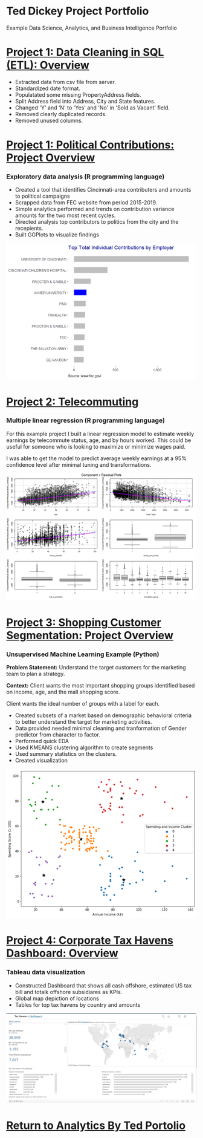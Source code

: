 # Ted Dickey Project Portfolio
Example Data Science, Analytics, and Business Intelligence Portfolio

# [Project 1: Data Cleaning in SQL (ETL): Overview](https://github.com/analyticsbyted/PortfolioProjects)
* Extracted data from csv file from server.
* Standardized date format.
* Populatated some missing PropertyAddress fields.
* Split Address field into Address, City and State features.
* Changed 'Y' and 'N' to 'Yes' and 'No' in 'Sold as Vacant' field.
* Removed clearly duplicated records.
* Removed unused columns.

# [Project 1: Political Contributions: Project Overview](https://rpubs.com/dickeyt/contributions)
### Exploratory data analysis (R programming language)
* Created a tool that identifies Cincinnati-area contributers and amounts to political campaigns
* Scrapped data from FEC website from period 2015-2019.
* Simple analytics performed and trends on contribution variance amounts for the two most recent cycles.
* Directed analysis top contributors to politics from the city and the recepients.
* Built GGPlots to visualize findings

![](images/top10byemployer.png)


# [Project 2: Telecommuting](https://rpubs.com/dickeyt/telecommute)
### Multiple linear regression (R programming language)
For this example project I built a linear regression model to estimate weekly earnings by telecommute status, age,  and by hours worked. This could be useful for someone who is looking to maximize or minimize wages paid.

I was able to get the model to predict average weekly earnings at a 95% confidence level after minimal tuning and transformations.

![](images/project2image.png)


# [Project 3: Shopping Customer Segmentation: Project Overview](https://github.com/analyticsbyted/customer_segmentation/blob/main/Project2.ipynb)
### Unsupervised Machine Learning Example (Python)
**Problem Statement:** Understand the target customers for the marketing team to plan a strategy.

**Context:** Client wants the most important shopping groups identified based on income, age, and the mall shopping score.

Client wants the ideal number of groups with a label for each.

* Created subsets of a market based on demographic behavioral criteria to better understand the target for marketing activities.
* Data provided needed minimal cleaning and tranformation of Gender predictor from character to factor.
* Performed quick EDA
* Used KMEANS clustering algorithm to create segments
* Used summary statistics on the clusters.
* Created visualization

![](images/customerSegments.png)


# [Project 4: Corporate Tax Havens Dashboard: Overview](https://public.tableau.com/app/profile/tdickey/viz/TaxHavens_15973738382660/OffshoreCash)
### Tableau data visualization
* Constructed Dashboard that shows all cash offshore, estimated US tax bill and totalk offshore subsidiares as KPIs.
* Global map depiction of locations
* Tables for top tax havens by country and amounts

![](images/taxhavens.PNG)

# [Return to Analytics By Ted Portolio](https://analyticsbyted.github.io/portfolio/index.html)
